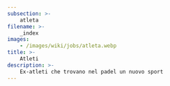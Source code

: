 ```yaml
---
subsection: >-
    atleta
filename: >-
    _index
images:
    - /images/wiki/jobs/atleta.webp
title: >-
    Atleti
description: >-
    Ex-atleti che trovano nel padel un nuovo sport
---
```

